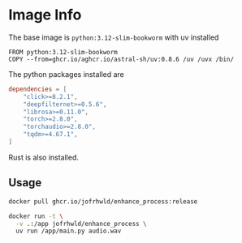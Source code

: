 # Image Info

The base image is `python:3.12-slim-bookworm` with uv installed

```docker
FROM python:3.12-slim-bookworm
COPY --from=ghcr.io/aghcr.io/astral-sh/uv:0.8.6 /uv /uvx /bin/
```

The python packages installed are

```toml
dependencies = [
    "click>=8.2.1",
    "deepfilternet>=0.5.6",
    "librosa>=0.11.0",
    "torch>=2.8.0",
    "torchaudio>=2.8.0",
    "tqdm>=4.67.1",
]
```

Rust is also installed.

## Usage

```bash
docker pull ghcr.io/jofrhwld/enhance_process:release

docker run -t \
  -v .:/app jofrhwld/enhance_process \
  uv run /app/main.py audio.wav
```

